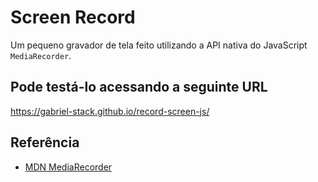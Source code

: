 
# Screen Record

Um pequeno gravador de tela feito utilizando a API nativa do JavaScript ```MediaRecorder```.




## Pode testá-lo acessando a seguinte URL

https://gabriel-stack.github.io/record-screen-js/


## Referência

 - [MDN MediaRecorder](https://developer.mozilla.org/en-US/docs/Web/API/MediaRecorder)
 
